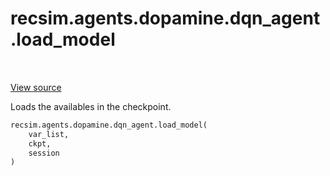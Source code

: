 <div itemscope itemtype="http://developers.google.com/ReferenceObject">
<meta itemprop="name" content="recsim.agents.dopamine.dqn_agent.load_model" />
<meta itemprop="path" content="Stable" />
</div>

# recsim.agents.dopamine.dqn_agent.load_model

<table class="tfo-notebook-buttons tfo-api" align="left">
</table>

<a target="_blank" href="https://github.com/google-research/recsim/recsim/agents/dopamine/dqn_agent.py">View
source</a>

Loads the availables in the checkpoint.

```python
recsim.agents.dopamine.dqn_agent.load_model(
    var_list,
    ckpt,
    session
)
```

<!-- Placeholder for "Used in" -->
